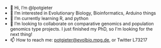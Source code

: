 - 👋 Hi, I’m @lpotgieter
- 👀 I’m interested in Evolutionary Biology, Bioinformatics, Arduino things
- 🌱 I’m currently learning R, and python
- 💞️ I’m looking to collaborate on comparative genomics and population genomics type projects. I just finished my PhD, so I'm looking for the next thing!
- 📫 How to reach me: potgieter@evolbio.mpg.de, or Twitter L73217

<!---
lpotgieter/lpotgieter is a ✨ special ✨ repository because its `README.md` (this file) appears on your GitHub profile.
You can click the Preview link to take a look at your changes.
--->
